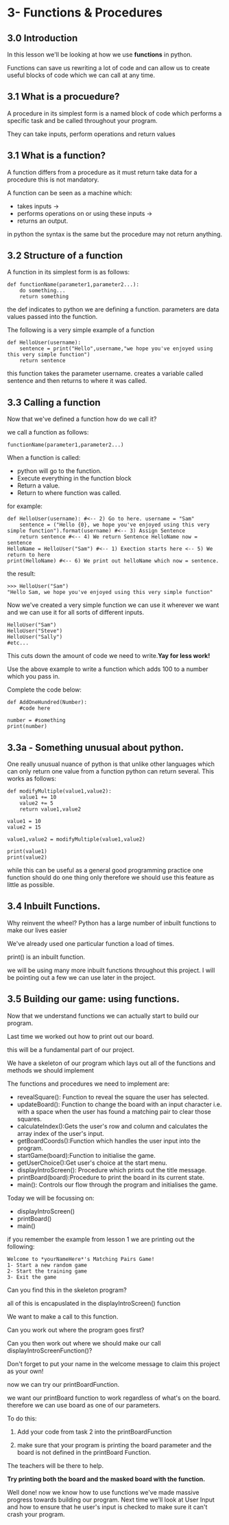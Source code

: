# 3- Functions & Procedures

## 3.0 Introduction
In this lesson we'll be looking at how we use <strong>functions</strong> in python.

Functions can save us rewriting a lot of code and can allow us to create useful blocks of code which we can call at any time.

## 3.1 What is a procuedure?
A procedure in its simplest form is a named block of code which performs a specific task and be called throughout your program. 

They can take inputs, perform operations and return values

## 3.1 What is a function?
A function differs from a procedure as it must return take data for a procedure this is not mandatory.

A function can be seen as a machine which:

* takes inputs ->
* performs operations on or using these inputs ->
* returns an output.

in python the syntax is the same but the procedure may not return anything.

## 3.2 Structure of a function
A function in its simplest form is as follows:
~~~
def functionName(parameter1,parameter2...):
    do something...
    return something
~~~
the def indicates to python we are defining a function.
parameters are data values passed into the function.

The following is a very simple example of a function

~~~~
def HelloUser(username):
    sentence = print("Hello",username,"we hope you've enjoyed using this very simple function")
    return sentence
~~~~
this function takes the parameter username.
creates a variable called sentence and then returns to where it was called.

## 3.3 Calling a function
Now that we've defined a function how do we call it?

we call a function as follows:
~~~
functionName(parameter1,parameter2...)
~~~

When a function is called:
* python will go to the function. 
* Execute everything in the function block
* Return a value.
* Return to where function was called.

for example:
~~~~
def HelloUser(username): #<-- 2) Go to here. username = "Sam"  
    sentence = ("Hello {0}, we hope you've enjoyed using this very simple function").format(username) #<-- 3) Assign Sentence
    return sentence #<-- 4) We return Sentence HelloName now = sentence
HelloName = HelloUser("Sam") #<-- 1) Exection starts here <-- 5) We return to here
print(HelloName) #<-- 6) We print out helloName which now = sentence.
~~~~
the result:
~~~
>>> HelloUser("Sam")
"Hello Sam, we hope you've enjoyed using this very simple function"
~~~
Now we've created a very simple function we can use it wherever we want and we can use it for all sorts of different inputs.
~~~
HelloUser("Sam")
HelloUser("Steve")
HelloUser("Sally")
#etc...
~~~
This cuts down the amount of code we need to write.<strong>Yay for less work!</strong>

Use the above example to write a function which adds 100 to a number which you pass in.

Complete the code below:
~~~~
def AddOneHundred(Number):
    #code here

number = #something
print(number)
~~~~
## 3.3a - Something unusual about python.
One really unusual nuance of python is that unlike other languages which can only return one value from a function python can return several. This works as follows:
~~~
def modifyMultiple(value1,value2):
    value1 += 10
    value2 += 5
    return value1,value2

value1 = 10
value2 = 15

value1,value2 = modifyMultiple(value1,value2)

print(value1)
print(value2)
~~~
while this can be useful as a general good programming practice one function should do one thing only therefore we should use this feature as little as possible.

## 3.4 Inbuilt Functions.
Why reinvent the wheel? Python has a large number of inbuilt functions to make our lives easier

We've already used one particular function a load of times.

print() is an inbuilt function.

we will be using many more inbuilt functions throughout this project. I will be pointing out a few we can use later in the project.

## 3.5 Building our game: using functions.
Now that we understand functions we can actually start to build our program.

Last time we worked out how to print out our board.

this will be a fundamental part of our project.

We have a skeleton of our program which lays out all of the functions and methods we should implement
<!--teachers make sure students can find this-->

The functions and procedures we need to implement are:
* revealSquare(): Function to reveal the square the user has selected.
* updateBoard(): Function to change the board with an input character i.e. with a space when the user has found a matching pair to clear those squares.
* calculateIndex():Gets the user's row and column and calculates the array index of the user's input. 
* getBoardCoords():Function which handles the user input into the program.
* startGame(board):Function to initialise the game.
* getUserChoice():Get user's choice at the start menu.
* displayIntroScreen(): Procedure which prints out the title message.
* printBoard(board):Procedure to print the board in its current state.
* main(): Controls our flow through the program and initialises the game.

Today we will be focussing on:
* displayIntroScreen()
* printBoard()
* main()

if you remember the example from lesson 1 we are printing out the following:
~~~
Welcome to *yourNameHere*'s Matching Pairs Game!
1- Start a new random game
2- Start the training game
3- Exit the game
~~~

Can you find this in the skeleton program?

all of this is encapuslated in the displayIntroScreen() function

We want to make a call to this function.

Can you work out where the program goes first? 

Can you then work out where we should make our call displayIntroScreenFunction()?

Don't forget to put your name in the welcome message to claim this project as your own!

now we can try our printBoardFunction.

we want our printBoard function to work regardless of what's on the board. therefore we can use board as one of our parameters.

To do this:

1. Add your code from task 2 into the printBoardFunction

2. make sure that your program is printing the board parameter and the board is not defined in the printBoard Function.

The teachers will be there to help.

<strong>Try printing both the board and the masked board with the function.</strong>

Well done! now we know how to use functions we've made massive progress towards building our program. Next time we'll look at User Input and how to ensure that he user's input is checked to make sure it can't crash your program.

